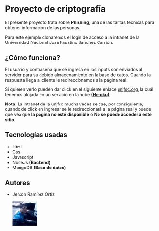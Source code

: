# Proyecto de criptografía

El presente proyecto trata sobre **Phishing**, una de las tantas técnicas para obtener información de las personas.

Para este ejemplo clonaremos el login de acceso a la intranet de la Universidad Nacional Jose Faustino Sanchez Carrión.

## ¿Cómo funciona?

El usuario y contraseña que se ingresa en los inputs son enviados al servidor para su debido almacenamiento en la base de datos. Cuando la respuesta llega al cliente le redireccionamos a la página real.

Si quieren verlo pueden dar click en el siguiente enlace [unjfsc.org](http://www.unjfsc.org/), la cuál tenemos alojada en un servicio en la nube **[(Heroku)](https://dashboard.heroku.com/)**.

**Nota:** La intranet de la unjfsc mucha veces se cae, por consiguiente, cuando de click en ingresar se le redireccionará a la página real y puede que vea que **la página no esté disponible** o **No se puede acceder a este sitio**.

## Tecnologías usadas

* Html
* Css
* Javascript
* NodeJs **(Backend)**
* MongoDB **(Base de datos)**

## Autores

* Jerson Ramírez Ortiz

    ![Jerson Ramírez Ortiz](/src/public/200.48.129.172_files/jerson.jpg)
